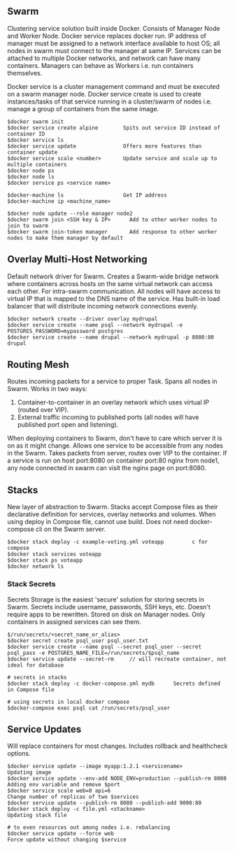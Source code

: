 ## Swarm

Clustering service solution built inside Docker. Consists of Manager Node and Worker Node. Docker service replaces docker run. IP address of manager must be assigned to a network interface available to host OS; all nodes in swarm must connect to the manager at same IP. Services can be attached to multiple Docker networks, and network can have many containers. Managers can behave as Workers i.e. run containers themselves.

Docker service is a cluster management command and must be executed on a swarm manager node. Docker service create is used to create instances/tasks of that service running in a cluster/swarm of nodes i.e. manage a group of containers from the same image.

```
$docker swarm init
$docker service create alpine        Spits out service ID instead of container ID
$docker service ls
$docker service update               Offers more features than container update
$docker service scale <number>       Update service and scale up to multiple containers
$docker node ps
$docker node ls
$docker service ps <service name>

$docker-machine ls                   Get IP address
$docker-machine ip <machine_name>

$docker node update --role manager node2
$docker swarm join <SSH key & IP>      Add to other worker nodes to join to swarm
$docker swarm join-token manager       Add response to other worker nodes to make them manager by default
```

## Overlay Multi-Host Networking

Default network driver for Swarm. Creates a Swarm-wide bridge network where containers across hosts on the same virtual network can access each other. For intra-swarm communication. All nodes will have access to virtual IP that is mapped to the DNS name of the service. Has built-in load balancer that will distribute incoming network connections evenly.

```
$docker network create --driver overlay mydrupal
$docker service create --name psql --network mydrupal -e POSTGRES_PASSWORD=mypassword postgres
$docker service create --name drupal --network mydrupal -p 8080:80 drupal
```

## Routing Mesh

Routes incoming packets for a service to proper Task. Spans all nodes in Swarm. Works in two ways:

1. Container-to-container in an overlay network which uses virtual IP (routed over VIP).
2. External traffic incoming to published ports (all nodes will have published port open and listening).

When deploying containers to Swarm, don't have to care which server it is on as it might change. Allows one service to be accessible from any nodes in the Swarm. Takes packets from server, routes over VIP to the container. If a service is run on host port:8080 on container port:80 nginx from node1, any node connected in swarm can visit the nginx page on port:8080.

## Stacks

New layer of abstraction to Swarm. Stacks accept Compose files as their declarative definition for services, overlay networks and volumes. When using deploy in Compose file, cannot use build. Does not need docker-compose cli on the Swarm server.

```
$docker stack deploy -c example-voting.yml voteapp         c for compose
$docker stack services voteapp
$docker stack ps voteapp
$docker network ls
```

### Stack Secrets

Secrets Storage is the easiest 'secure' solution for storing secrets in Swarm. Secrets include username, passwords, SSH keys, etc. Doesn't require apps to be rewritten. Stored on disk on Manager nodes. Only containers in assigned services can see them.

```
$/run/secrets/<secret_name_or_alias>
$docker secret create psql_user psql_user.txt
$docker service create --name psql --secret psql_user --secret psql_pass -e POSTGRES_NAME_FILE=/run/secrets/$psql_name
$docker service update --secret-rm     // will recreate container, not ideal for database

# secrets in stacks
$docker stack deploy -c docker-compose.yml mydb      Secrets defined in Compose file
```

```
# using secrets in local docker compose
$docker-compose exec psql cat /run/secrets/psql_user
```

## Service Updates

Will replace containers for most changes. Includes rollback and healthcheck options.

```
$docker service update --image myapp:1.2.1 <servicename>                   Updating image
$docker service update --env-add NODE_ENV=production --publish-rm 8080     Adding env variable and remove $port
$docker service scale web=8 api=6                                          Change number of replicas of two $services
$docker service update --publish-rm 8080 --publish-add 9090:80
$docker stack deploy -c file.yml <stackname>                               Updating stack file

# to even resources out among nodes i.e. rebalancing
$docker service update --force web                                         Force update without changing $service
```
